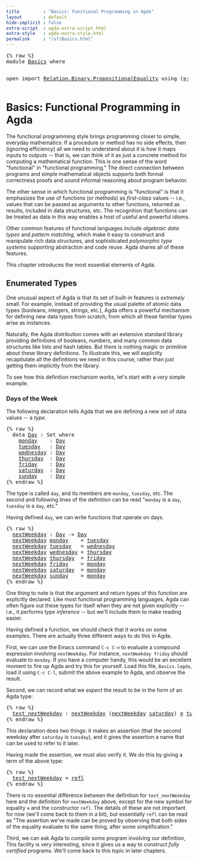```yaml
---
title         : "Basics: Functional Programming in Agda"
layout        : default
hide-implicit : false
extra-script  : agda-extra-script.html
extra-style   : agda-extra-style.html
permalink     : "/sf/Basics.html"
---
```


<div class="hidden">
<pre class="Agda">{% raw %}
<a name="258" class="Keyword"
      >module</a
      ><a name="264"
      > </a
      ><a name="265" href="Basics.html#1" class="Module"
      >Basics</a
      ><a name="271"
      > </a
      ><a name="272" class="Keyword"
      >where</a
      ><a name="277"
      >

  </a
      ><a name="281" class="Keyword"
      >open</a
      ><a name="285"
      > </a
      ><a name="286" class="Keyword"
      >import</a
      ><a name="292"
      > </a
      ><a name="293" href="https://agda.github.io/agda-stdlib/Relation.Binary.PropositionalEquality.html#1" class="Module"
      >Relation.Binary.PropositionalEquality</a
      ><a name="330"
      > </a
      ><a name="331" class="Keyword"
      >using</a
      ><a name="336"
      > </a
      ><a name="337" class="Symbol"
      >(</a
      ><a name="338" href="Agda.Builtin.Equality.html#55" class="Datatype Operator"
      >_&#8801;_</a
      ><a name="341" class="Symbol"
      >;</a
      ><a name="342"
      > </a
      ><a name="343" href="Agda.Builtin.Equality.html#112" class="InductiveConstructor"
      >refl</a
      ><a name="347" class="Symbol"
      >)</a
      >
{% endraw %}</pre>
</div>

# Basics: Functional Programming in Agda

The functional programming style brings programming closer to
simple, everyday mathematics: If a procedure or method has no side
effects, then (ignoring efficiency) all we need to understand
about it is how it maps inputs to outputs -- that is, we can think
of it as just a concrete method for computing a mathematical
function.  This is one sense of the word "functional" in
"functional programming."  The direct connection between programs
and simple mathematical objects supports both formal correctness
proofs and sound informal reasoning about program behavior.

The other sense in which functional programming is "functional" is
that it emphasizes the use of functions (or methods) as
*first-class* values -- i.e., values that can be passed as
arguments to other functions, returned as results, included in
data structures, etc.  The recognition that functions can be
treated as data in this way enables a host of useful and powerful
idioms.

Other common features of functional languages include *algebraic
data types* and *pattern matching*, which make it easy to
construct and manipulate rich data structures, and sophisticated
*polymorphic type systems* supporting abstraction and code reuse.
Agda shares all of these features.

This chapter introduces the most essential elements of Agda.

## Enumerated Types

One unusual aspect of Agda is that its set of built-in
features is *extremely* small. For example, instead of providing
the usual palette of atomic data types (booleans, integers,
strings, etc.), Agda offers a powerful mechanism for defining new
data types from scratch, from which all these familiar types arise
as instances.

Naturally, the Agda distribution comes with an extensive standard
library providing definitions of booleans, numbers, and many
common data structures like lists and hash tables.  But there is
nothing magic or primitive about these library definitions.  To
illustrate this, we will explicitly recapitulate all the
definitions we need in this course, rather than just getting them
implicitly from the library.

To see how this definition mechanism works, let's start with a
very simple example.

### Days of the Week

The following declaration tells Agda that we are defining
a new set of data values -- a *type*.

<pre class="Agda">{% raw %}
  <a name="2688" class="Keyword"
      >data</a
      ><a name="2692"
      > </a
      ><a name="2693" href="Basics.html#2693" class="Datatype"
      >Day</a
      ><a name="2696"
      > </a
      ><a name="2697" class="Symbol"
      >:</a
      ><a name="2698"
      > </a
      ><a name="2699" class="PrimitiveType"
      >Set</a
      ><a name="2702"
      > </a
      ><a name="2703" class="Keyword"
      >where</a
      ><a name="2708"
      >
    </a
      ><a name="2713" href="Basics.html#2713" class="InductiveConstructor"
      >monday</a
      ><a name="2719"
      >    </a
      ><a name="2723" class="Symbol"
      >:</a
      ><a name="2724"
      > </a
      ><a name="2725" href="Basics.html#2693" class="Datatype"
      >Day</a
      ><a name="2728"
      >
    </a
      ><a name="2733" href="Basics.html#2733" class="InductiveConstructor"
      >tuesday</a
      ><a name="2740"
      >   </a
      ><a name="2743" class="Symbol"
      >:</a
      ><a name="2744"
      > </a
      ><a name="2745" href="Basics.html#2693" class="Datatype"
      >Day</a
      ><a name="2748"
      >
    </a
      ><a name="2753" href="Basics.html#2753" class="InductiveConstructor"
      >wednesday</a
      ><a name="2762"
      > </a
      ><a name="2763" class="Symbol"
      >:</a
      ><a name="2764"
      > </a
      ><a name="2765" href="Basics.html#2693" class="Datatype"
      >Day</a
      ><a name="2768"
      >
    </a
      ><a name="2773" href="Basics.html#2773" class="InductiveConstructor"
      >thursday</a
      ><a name="2781"
      >  </a
      ><a name="2783" class="Symbol"
      >:</a
      ><a name="2784"
      > </a
      ><a name="2785" href="Basics.html#2693" class="Datatype"
      >Day</a
      ><a name="2788"
      >
    </a
      ><a name="2793" href="Basics.html#2793" class="InductiveConstructor"
      >friday</a
      ><a name="2799"
      >    </a
      ><a name="2803" class="Symbol"
      >:</a
      ><a name="2804"
      > </a
      ><a name="2805" href="Basics.html#2693" class="Datatype"
      >Day</a
      ><a name="2808"
      >
    </a
      ><a name="2813" href="Basics.html#2813" class="InductiveConstructor"
      >saturday</a
      ><a name="2821"
      >  </a
      ><a name="2823" class="Symbol"
      >:</a
      ><a name="2824"
      > </a
      ><a name="2825" href="Basics.html#2693" class="Datatype"
      >Day</a
      ><a name="2828"
      >
    </a
      ><a name="2833" href="Basics.html#2833" class="InductiveConstructor"
      >sunday</a
      ><a name="2839"
      >    </a
      ><a name="2843" class="Symbol"
      >:</a
      ><a name="2844"
      > </a
      ><a name="2845" href="Basics.html#2693" class="Datatype"
      >Day</a
      >
{% endraw %}</pre>

The type is called `day`, and its members are `monday`,
`tuesday`, etc.  The second and following lines of the definition
can be read "`monday` is a `day`, `tuesday` is a `day`, etc."

Having defined `day`, we can write functions that operate on
days.

<pre class="Agda">{% raw %}
  <a name="3129" href="Basics.html#3129" class="Function"
      >nextWeekday</a
      ><a name="3140"
      > </a
      ><a name="3141" class="Symbol"
      >:</a
      ><a name="3142"
      > </a
      ><a name="3143" href="Basics.html#2693" class="Datatype"
      >Day</a
      ><a name="3146"
      > </a
      ><a name="3147" class="Symbol"
      >-&gt;</a
      ><a name="3149"
      > </a
      ><a name="3150" href="Basics.html#2693" class="Datatype"
      >Day</a
      ><a name="3153"
      >
  </a
      ><a name="3156" href="Basics.html#3129" class="Function"
      >nextWeekday</a
      ><a name="3167"
      > </a
      ><a name="3168" href="Basics.html#2713" class="InductiveConstructor"
      >monday</a
      ><a name="3174"
      >    </a
      ><a name="3178" class="Symbol"
      >=</a
      ><a name="3179"
      > </a
      ><a name="3180" href="Basics.html#2733" class="InductiveConstructor"
      >tuesday</a
      ><a name="3187"
      >
  </a
      ><a name="3190" href="Basics.html#3129" class="Function"
      >nextWeekday</a
      ><a name="3201"
      > </a
      ><a name="3202" href="Basics.html#2733" class="InductiveConstructor"
      >tuesday</a
      ><a name="3209"
      >   </a
      ><a name="3212" class="Symbol"
      >=</a
      ><a name="3213"
      > </a
      ><a name="3214" href="Basics.html#2753" class="InductiveConstructor"
      >wednesday</a
      ><a name="3223"
      >
  </a
      ><a name="3226" href="Basics.html#3129" class="Function"
      >nextWeekday</a
      ><a name="3237"
      > </a
      ><a name="3238" href="Basics.html#2753" class="InductiveConstructor"
      >wednesday</a
      ><a name="3247"
      > </a
      ><a name="3248" class="Symbol"
      >=</a
      ><a name="3249"
      > </a
      ><a name="3250" href="Basics.html#2773" class="InductiveConstructor"
      >thursday</a
      ><a name="3258"
      >
  </a
      ><a name="3261" href="Basics.html#3129" class="Function"
      >nextWeekday</a
      ><a name="3272"
      > </a
      ><a name="3273" href="Basics.html#2773" class="InductiveConstructor"
      >thursday</a
      ><a name="3281"
      >  </a
      ><a name="3283" class="Symbol"
      >=</a
      ><a name="3284"
      > </a
      ><a name="3285" href="Basics.html#2793" class="InductiveConstructor"
      >friday</a
      ><a name="3291"
      >
  </a
      ><a name="3294" href="Basics.html#3129" class="Function"
      >nextWeekday</a
      ><a name="3305"
      > </a
      ><a name="3306" href="Basics.html#2793" class="InductiveConstructor"
      >friday</a
      ><a name="3312"
      >    </a
      ><a name="3316" class="Symbol"
      >=</a
      ><a name="3317"
      > </a
      ><a name="3318" href="Basics.html#2713" class="InductiveConstructor"
      >monday</a
      ><a name="3324"
      >
  </a
      ><a name="3327" href="Basics.html#3129" class="Function"
      >nextWeekday</a
      ><a name="3338"
      > </a
      ><a name="3339" href="Basics.html#2813" class="InductiveConstructor"
      >saturday</a
      ><a name="3347"
      >  </a
      ><a name="3349" class="Symbol"
      >=</a
      ><a name="3350"
      > </a
      ><a name="3351" href="Basics.html#2713" class="InductiveConstructor"
      >monday</a
      ><a name="3357"
      >
  </a
      ><a name="3360" href="Basics.html#3129" class="Function"
      >nextWeekday</a
      ><a name="3371"
      > </a
      ><a name="3372" href="Basics.html#2833" class="InductiveConstructor"
      >sunday</a
      ><a name="3378"
      >    </a
      ><a name="3382" class="Symbol"
      >=</a
      ><a name="3383"
      > </a
      ><a name="3384" href="Basics.html#2713" class="InductiveConstructor"
      >monday</a
      >
{% endraw %}</pre>

One thing to note is that the argument and return types of
this function are explicitly declared.  Like most functional
programming languages, Agda can often figure out these types for
itself when they are not given explicitly -- i.e., it performs
*type inference* -- but we'll include them to make reading
easier.

Having defined a function, we should check that it works on
some examples. There are actually three different ways to do this
in Agda.

First, we can use the Emacs command `C-c C-n` to evaluate a
compound expression involving `nextWeekday`. For instance, `nextWeekday
friday` should evaluate to `monday`. If you have a computer handy, this
would be an excellent moment to fire up Agda and try this for yourself.
Load this file, `Basics.lagda`, load it using `C-c C-l`, submit the
above example to Agda, and observe the result.

Second, we can record what we *expect* the result to be in the
form of an Agda type:

<pre class="Agda">{% raw %}
  <a name="4348" href="Basics.html#4348" class="Function Operator"
      >test_nextWeekday</a
      ><a name="4364"
      > </a
      ><a name="4365" class="Symbol"
      >:</a
      ><a name="4366"
      > </a
      ><a name="4367" href="Basics.html#3129" class="Function"
      >nextWeekday</a
      ><a name="4378"
      > </a
      ><a name="4379" class="Symbol"
      >(</a
      ><a name="4380" href="Basics.html#3129" class="Function"
      >nextWeekday</a
      ><a name="4391"
      > </a
      ><a name="4392" href="Basics.html#2813" class="InductiveConstructor"
      >saturday</a
      ><a name="4400" class="Symbol"
      >)</a
      ><a name="4401"
      > </a
      ><a name="4402" href="Agda.Builtin.Equality.html#55" class="Datatype Operator"
      >&#8801;</a
      ><a name="4403"
      > </a
      ><a name="4404" href="Basics.html#2733" class="InductiveConstructor"
      >tuesday</a
      >
{% endraw %}</pre>

This declaration does two things: it makes an assertion (that the second
weekday after `saturday` is `tuesday`), and it gives the assertion a name
that can be used to refer to it later.

Having made the assertion, we must also verify it. We do this by giving
a term of the above type:

<pre class="Agda">{% raw %}
  <a name="4725" href="Basics.html#4348" class="Function Operator"
      >test_nextWeekday</a
      ><a name="4741"
      > </a
      ><a name="4742" class="Symbol"
      >=</a
      ><a name="4743"
      > </a
      ><a name="4744" href="Agda.Builtin.Equality.html#112" class="InductiveConstructor"
      >refl</a
      >
{% endraw %}</pre>

There is no essential difference between the definition for
`test_nextWeekday` here and the definition for `nextWeekday` above,
except for the new symbol for equality `≡` and the constructor `refl`.
The details of these are not important for now (we'll come back to them in
a bit), but essentially `refl` can be read as "The assertion we've made
can be proved by observing that both sides of the equality evaluate to the
same thing, after some simplification."

Third, we can ask Agda to *compile* some program involving our definition,
This facility is very interesting, since it gives us a way to construct
*fully certified* programs. We'll come back to this topic in later chapters.
